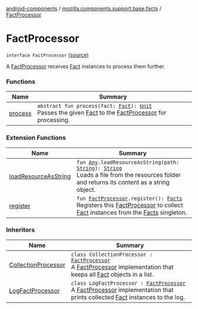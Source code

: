 [android-components](../../index.md) / [mozilla.components.support.base.facts](../index.md) / [FactProcessor](./index.md)

# FactProcessor

`interface FactProcessor` [(source)](https://github.com/mozilla-mobile/android-components/blob/master/components/support/base/src/main/java/mozilla/components/support/base/facts/FactProcessor.kt#L10)

A [FactProcessor](./index.md) receives [Fact](../-fact/index.md) instances to process them further.

### Functions

| Name | Summary |
|---|---|
| [process](process.md) | `abstract fun process(fact: `[`Fact`](../-fact/index.md)`): `[`Unit`](https://kotlinlang.org/api/latest/jvm/stdlib/kotlin/-unit/index.html)<br>Passes the given [Fact](../-fact/index.md) to the [FactProcessor](./index.md) for processing. |

### Extension Functions

| Name | Summary |
|---|---|
| [loadResourceAsString](../../mozilla.components.support.test.file/kotlin.-any/load-resource-as-string.md) | `fun `[`Any`](https://kotlinlang.org/api/latest/jvm/stdlib/kotlin/-any/index.html)`.loadResourceAsString(path: `[`String`](https://kotlinlang.org/api/latest/jvm/stdlib/kotlin/-string/index.html)`): `[`String`](https://kotlinlang.org/api/latest/jvm/stdlib/kotlin/-string/index.html)<br>Loads a file from the resources folder and returns its content as a string object. |
| [register](../register.md) | `fun `[`FactProcessor`](./index.md)`.register(): `[`Facts`](../-facts/index.md)<br>Registers this [FactProcessor](./index.md) to collect [Fact](../-fact/index.md) instances from the [Facts](../-facts/index.md) singleton. |

### Inheritors

| Name | Summary |
|---|---|
| [CollectionProcessor](../../mozilla.components.support.base.facts.processor/-collection-processor/index.md) | `class CollectionProcessor : `[`FactProcessor`](./index.md)<br>A [FactProcessor](./index.md) implementation that keeps all [Fact](../-fact/index.md) objects in a list. |
| [LogFactProcessor](../../mozilla.components.support.base.facts.processor/-log-fact-processor/index.md) | `class LogFactProcessor : `[`FactProcessor`](./index.md)<br>A [FactProcessor](./index.md) implementation that prints collected [Fact](../-fact/index.md) instances to the log. |
